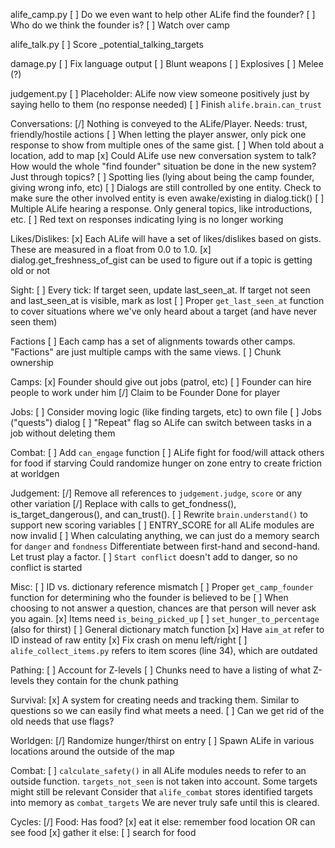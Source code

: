 alife_camp.py
	[ ] Do we even want to help other ALife find the founder?
	[ ] Who do we think the founder is?
	[ ] Watch over camp

alife_talk.py
	[ ] Score _potential_talking_targets
	
damage.py
	[ ] Fix language output
	[ ] Blunt weapons
	[ ] Explosives
	[ ] Melee (?)
	
judgement.py
	[ ] Placeholder: ALife now view someone positively just by saying hello to them (no response needed)
	[ ] Finish `alife.brain.can_trust`

Conversations:
	[/] Nothing is conveyed to the ALife/Player. Needs: trust, friendly/hostile actions
	[ ] When letting the player answer, only pick one response to show from multiple ones of the same gist.
	[ ] When told about a location, add to map
	[x] Could ALife use new conversation system to talk?
			How would the whole "find founder" situation be done in the new system? Just through topics?
	[ ] Spotting lies (lying about being the camp founder, giving wrong info, etc)
	[ ] Dialogs are still controlled by one entity. Check to make sure the other involved entity is even awake/existing in dialog.tick()
	[ ] Multiple ALife hearing a response. Only general topics, like introductions, etc.
	[ ] Red text on responses indicating lying is no longer working

Likes/Dislikes:
	[x] Each ALife will have a set of likes/dislikes based on gists. These are measured in a float from 0.0 to 1.0.
	[x] dialog.get_freshness_of_gist can be used to figure out if a topic is getting old or not

Sight:
	[ ] Every tick: If target seen, update last_seen_at. If target not seen and last_seen_at is visible, mark as lost
	[ ] Proper `get_last_seen_at` function to cover situations where we've only heard about a target (and have never seen them)

Factions
	[ ] Each camp has a set of alignments towards other camps. "Factions" are just multiple camps with the same views.
	[ ] Chunk ownership

Camps:
	[x] Founder should give out jobs (patrol, etc)
	[ ] Founder can hire people to work under him
	[/] Claim to be Founder
		Done for player

Jobs:
	[ ] Consider moving logic (like finding targets, etc) to own file
	[ ] Jobs ("quests") dialog
	[ ] "Repeat" flag so ALife can switch between tasks in a job without deleting them

Combat:
	[ ] Add `can_engage` function
	[ ] ALife fight for food/will attack others for food if starving
			Could randomize hunger on zone entry to create friction at worldgen

Judgement:
	[/] Remove all references to `judgement.judge`, `score` or any other variation
		[/] Replace with calls to get_fondness(), is_target_dangerous(), and can_trust().
	[ ] Rewrite `brain.understand()` to support new scoring variables
	[ ] ENTRY_SCORE for all ALife modules are now invalid
	[ ] When calculating anything, we can just do a memory search for `danger` and `fondness`
		Differentiate between first-hand and second-hand. Let trust play a factor.
	[ ] `Start conflict` doesn't add to danger, so no conflict is started

Misc:
	[ ] ID vs. dictionary reference mismatch
	[ ] Proper `get_camp_founder` function for determining who the founder is believed to be
	[ ] When choosing to not answer a question, chances are that person will never ask you again.
	[x] Items need `is_being_picked_up`
	[ ] `set_hunger_to_percentage` (also for thirst)
	[ ] General dictionary match function
	[x] Have `aim_at` refer to ID instead of raw entity
	[x] Fix crash on menu left/right
	[ ] `alife_collect_items.py` refers to item scores (line 34), which are outdated

Pathing:
	[ ] Account for Z-levels
	[ ] Chunks need to have a listing of what Z-levels they contain for the chunk pathing

Survival:
	[x] A system for creating needs and tracking them. Similar to questions so we can easily find what meets a need.
		[ ] Can we get rid of the old needs that use flags?

Worldgen:
	[/] Randomize hunger/thirst on entry
	[ ] Spawn ALife in various locations around the outside of the map

Combat:
	[ ] `calculate_safety()` in all ALife modules needs to refer to an outside function.
		`targets_not_seen` is not taken into account. Some targets might still be relevant
		Consider that `alife_combat` stores identified targets into memory as `combat_targets`
			We are never truly safe until this is cleared.

Cycles:
	[/] Food:
			Has food?
				[x] eat it
			else:
				remember food location OR can see food
					[x] gather it
				else:
					[ ] search for food

